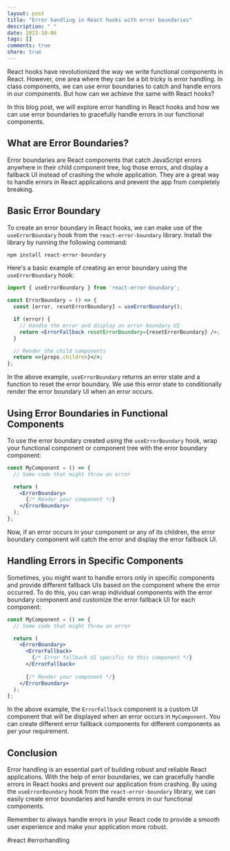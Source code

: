 ```yaml
---
layout: post
title: "Error handling in React hooks with error boundaries"
description: " "
date: 2023-10-06
tags: []
comments: true
share: true
---
```


React hooks have revolutionized the way we write functional components in React. However, one area where they can be a bit tricky is error handling. In class components, we can use error boundaries to catch and handle errors in our components. But how can we achieve the same with React hooks?

In this blog post, we will explore error handling in React hooks and how we can use error boundaries to gracefully handle errors in our functional components.

## What are Error Boundaries?

Error boundaries are React components that catch JavaScript errors anywhere in their child component tree, log those errors, and display a fallback UI instead of crashing the whole application. They are a great way to handle errors in React applications and prevent the app from completely breaking.

## Basic Error Boundary

To create an error boundary in React hooks, we can make use of the `useErrorBoundary` hook from the `react-error-boundary` library. Install the library by running the following command:

```jsx
npm install react-error-boundary
```

Here's a basic example of creating an error boundary using the `useErrorBoundary` hook:

```jsx
import { useErrorBoundary } from 'react-error-boundary';

const ErrorBoundary = () => {
  const [error, resetErrorBoundary] = useErrorBoundary();

  if (error) {
    // Handle the error and display an error boundary UI
    return <ErrorFallback resetErrorBoundary={resetErrorBoundary} />;
  }

  // Render the child components
  return <>{props.children}</>;
};
```

In the above example, `useErrorBoundary` returns an error state and a function to reset the error boundary. We use this error state to conditionally render the error boundary UI when an error occurs.

## Using Error Boundaries in Functional Components

To use the error boundary created using the `useErrorBoundary` hook, wrap your functional component or component tree with the error boundary component:

```jsx
const MyComponent = () => {
  // Some code that might throw an error

  return (
    <ErrorBoundary>
      {/* Render your component */}
    </ErrorBoundary>
  );
};
```

Now, if an error occurs in your component or any of its children, the error boundary component will catch the error and display the error fallback UI.

## Handling Errors in Specific Components

Sometimes, you might want to handle errors only in specific components and provide different fallback UIs based on the component where the error occurred. To do this, you can wrap individual components with the error boundary component and customize the error fallback UI for each component:

```jsx
const MyComponent = () => {
  // Some code that might throw an error

  return (
    <ErrorBoundary>
      <ErrorFallback>
        {/* Error fallback UI specific to this component */}
      </ErrorFallback>
      
      {/* Render your component */}
    </ErrorBoundary>
  );
};
```

In the above example, the `ErrorFallback` component is a custom UI component that will be displayed when an error occurs in `MyComponent`. You can create different error fallback components for different components as per your requirement.

## Conclusion

Error handling is an essential part of building robust and reliable React applications. With the help of error boundaries, we can gracefully handle errors in React hooks and prevent our application from crashing. By using the `useErrorBoundary` hook from the `react-error-boundary` library, we can easily create error boundaries and handle errors in our functional components.

Remember to always handle errors in your React code to provide a smooth user experience and make your application more robust.

#react #errorhandling